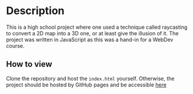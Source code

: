 # Description
This is a high school project where one used a technique called raycasting to convert a 2D map into a 3D one, or at least give the illusion of it.
The project was written in JavaScript as this was a hand-in for a WebDev course.

## How to view
Clone the repository and host the `index.html` yourself. Otherwise, the project should be hosted by GitHub pages and be accessible [here](https://zhermit09.github.io/raycaster/)
